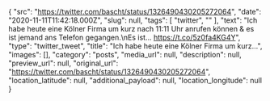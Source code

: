 {
  "src": "https://twitter.com/bascht/status/1326490430205272064",
  "date": "2020-11-11T11:42:18.000Z",
  "slug": null,
  "tags": [
    "twitter",
    ""
  ],
  "text": "Ich habe heute eine Kölner Firma um kurz nach 11:11 Uhr anrufen können &amp; es ist jemand ans Telefon gegangen.\nEs ist… https://t.co/5z0fa4KG4Y",
  "type": "twitter_tweet",
  "title": "Ich habe heute eine Kölner Firma um kurz…",
  "images": [],
  "category": "posts",
  "media_url": null,
  "description": null,
  "preview_url": null,
  "original_url": "https://twitter.com/bascht/status/1326490430205272064",
  "location_latitude": null,
  "additional_payload": null,
  "location_longitude": null
}